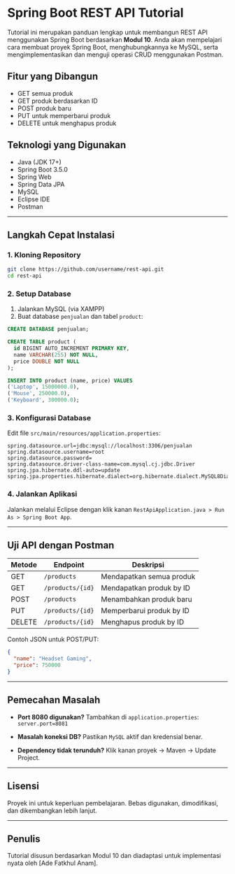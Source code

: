 # Spring Boot REST API Tutorial

Tutorial ini merupakan panduan lengkap untuk membangun REST API menggunakan Spring Boot berdasarkan **Modul 10**. Anda akan mempelajari cara membuat proyek Spring Boot, menghubungkannya ke MySQL, serta mengimplementasikan dan menguji operasi CRUD menggunakan Postman.

## Fitur yang Dibangun

- GET semua produk
- GET produk berdasarkan ID
- POST produk baru
- PUT untuk memperbarui produk
- DELETE untuk menghapus produk

## Teknologi yang Digunakan

- Java (JDK 17+)
- Spring Boot 3.5.0
- Spring Web
- Spring Data JPA
- MySQL
- Eclipse IDE
- Postman

---

## Langkah Cepat Instalasi

### 1. Kloning Repository

```bash
git clone https://github.com/username/rest-api.git
cd rest-api
````

### 2. Setup Database

1. Jalankan MySQL (via XAMPP)
2. Buat database `penjualan` dan tabel `product`:

```sql
CREATE DATABASE penjualan;

CREATE TABLE product (
  id BIGINT AUTO_INCREMENT PRIMARY KEY,
  name VARCHAR(255) NOT NULL,
  price DOUBLE NOT NULL
);

INSERT INTO product (name, price) VALUES
('Laptop', 15000000.0),
('Mouse', 250000.0),
('Keyboard', 300000.0);
```

### 3. Konfigurasi Database

Edit file `src/main/resources/application.properties`:

```properties
spring.datasource.url=jdbc:mysql://localhost:3306/penjualan
spring.datasource.username=root
spring.datasource.password=
spring.datasource.driver-class-name=com.mysql.cj.jdbc.Driver
spring.jpa.hibernate.ddl-auto=update
spring.jpa.properties.hibernate.dialect=org.hibernate.dialect.MySQL8Dialect
```

### 4. Jalankan Aplikasi

Jalankan melalui Eclipse dengan klik kanan `RestApiApplication.java > Run As > Spring Boot App`.

---

## Uji API dengan Postman

| Metode | Endpoint         | Deskripsi                |
| ------ | ---------------- | ------------------------ |
| GET    | `/products`      | Mendapatkan semua produk |
| GET    | `/products/{id}` | Mendapatkan produk by ID |
| POST   | `/products`      | Menambahkan produk baru  |
| PUT    | `/products/{id}` | Memperbarui produk by ID |
| DELETE | `/products/{id}` | Menghapus produk by ID   |

Contoh JSON untuk POST/PUT:

```json
{
  "name": "Headset Gaming",
  "price": 750000
}
```

---

## Pemecahan Masalah

* **Port 8080 digunakan?**
  Tambahkan di `application.properties`:
  `server.port=8081`

* **Masalah koneksi DB?**
  Pastikan `MySQL` aktif dan kredensial benar.

* **Dependency tidak terunduh?**
  Klik kanan proyek → Maven → Update Project.

---

## Lisensi

Proyek ini untuk keperluan pembelajaran. Bebas digunakan, dimodifikasi, dan dikembangkan lebih lanjut.

---

## Penulis

Tutorial disusun berdasarkan Modul 10 dan diadaptasi untuk implementasi nyata oleh \[Ade Fatkhul Anam].

```
